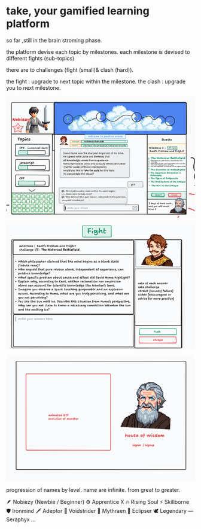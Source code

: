 # take, your gamified learning platform

so far ,still in the brain stroming phase.

the platform devise each topic by milestones.
each milestone is devised to different fights (sub-topics)

there are to challenges (fight (small)& clash (hard)).

the fight : upgrade to next topic within the milestone. 
the clash : upgrade you to next milestone. 


![signin page](pics/home_page.png)

![home page](pics/challenge_page.png)

![challenge validation](pics/sigin_page.png)

progression of names by level. name are infinite. from great to greater.

🪶 Nobiezy (Newbie / Beginner)
⚙️ Apprentice X
🔥 Rising Soul
⚡ Skillborne
🛡️ Ironmind
🗡️ Adeptor
🐉 Voidstrider
🌌 Mythraen
👑 Eclipser
🕊️ Legendary — Seraphyx
... 
